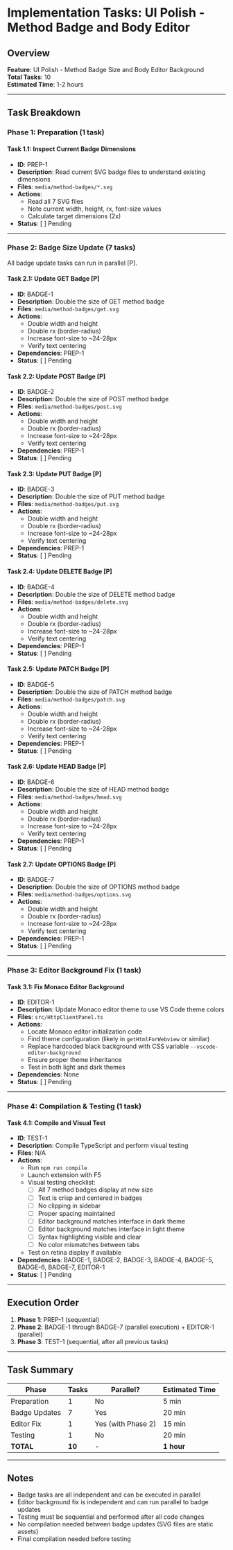 # Implementation Tasks: UI Polish - Method Badge and Body Editor

## Overview

**Feature**: UI Polish - Method Badge Size and Body Editor Background  
**Total Tasks**: 10  
**Estimated Time**: 1-2 hours

---

## Task Breakdown

### Phase 1: Preparation (1 task)

#### Task 1.1: Inspect Current Badge Dimensions
- **ID**: PREP-1
- **Description**: Read current SVG badge files to understand existing dimensions
- **Files**: `media/method-badges/*.svg`
- **Actions**:
  - Read all 7 SVG files
  - Note current width, height, rx, font-size values
  - Calculate target dimensions (2x)
- **Status**: [ ] Pending

---

### Phase 2: Badge Size Update (7 tasks)

All badge update tasks can run in parallel [P].

#### Task 2.1: Update GET Badge [P]
- **ID**: BADGE-1
- **Description**: Double the size of GET method badge
- **Files**: `media/method-badges/get.svg`
- **Actions**:
  - Double width and height
  - Double rx (border-radius)
  - Increase font-size to ~24-28px
  - Verify text centering
- **Dependencies**: PREP-1
- **Status**: [ ] Pending

#### Task 2.2: Update POST Badge [P]
- **ID**: BADGE-2
- **Description**: Double the size of POST method badge
- **Files**: `media/method-badges/post.svg`
- **Actions**:
  - Double width and height
  - Double rx (border-radius)
  - Increase font-size to ~24-28px
  - Verify text centering
- **Dependencies**: PREP-1
- **Status**: [ ] Pending

#### Task 2.3: Update PUT Badge [P]
- **ID**: BADGE-3
- **Description**: Double the size of PUT method badge
- **Files**: `media/method-badges/put.svg`
- **Actions**:
  - Double width and height
  - Double rx (border-radius)
  - Increase font-size to ~24-28px
  - Verify text centering
- **Dependencies**: PREP-1
- **Status**: [ ] Pending

#### Task 2.4: Update DELETE Badge [P]
- **ID**: BADGE-4
- **Description**: Double the size of DELETE method badge
- **Files**: `media/method-badges/delete.svg`
- **Actions**:
  - Double width and height
  - Double rx (border-radius)
  - Increase font-size to ~24-28px
  - Verify text centering
- **Dependencies**: PREP-1
- **Status**: [ ] Pending

#### Task 2.5: Update PATCH Badge [P]
- **ID**: BADGE-5
- **Description**: Double the size of PATCH method badge
- **Files**: `media/method-badges/patch.svg`
- **Actions**:
  - Double width and height
  - Double rx (border-radius)
  - Increase font-size to ~24-28px
  - Verify text centering
- **Dependencies**: PREP-1
- **Status**: [ ] Pending

#### Task 2.6: Update HEAD Badge [P]
- **ID**: BADGE-6
- **Description**: Double the size of HEAD method badge
- **Files**: `media/method-badges/head.svg`
- **Actions**:
  - Double width and height
  - Double rx (border-radius)
  - Increase font-size to ~24-28px
  - Verify text centering
- **Dependencies**: PREP-1
- **Status**: [ ] Pending

#### Task 2.7: Update OPTIONS Badge [P]
- **ID**: BADGE-7
- **Description**: Double the size of OPTIONS method badge
- **Files**: `media/method-badges/options.svg`
- **Actions**:
  - Double width and height
  - Double rx (border-radius)
  - Increase font-size to ~24-28px
  - Verify text centering
- **Dependencies**: PREP-1
- **Status**: [ ] Pending

---

### Phase 3: Editor Background Fix (1 task)

#### Task 3.1: Fix Monaco Editor Background
- **ID**: EDITOR-1
- **Description**: Update Monaco editor theme to use VS Code theme colors
- **Files**: `src/HttpClientPanel.ts`
- **Actions**:
  - Locate Monaco editor initialization code
  - Find theme configuration (likely in `getHtmlForWebview` or similar)
  - Replace hardcoded black background with CSS variable `--vscode-editor-background`
  - Ensure proper theme inheritance
  - Test in both light and dark themes
- **Dependencies**: None
- **Status**: [ ] Pending

---

### Phase 4: Compilation & Testing (1 task)

#### Task 4.1: Compile and Visual Test
- **ID**: TEST-1
- **Description**: Compile TypeScript and perform visual testing
- **Files**: N/A
- **Actions**:
  - Run `npm run compile`
  - Launch extension with F5
  - Visual testing checklist:
    - [ ] All 7 method badges display at new size
    - [ ] Text is crisp and centered in badges
    - [ ] No clipping in sidebar
    - [ ] Proper spacing maintained
    - [ ] Editor background matches interface in dark theme
    - [ ] Editor background matches interface in light theme
    - [ ] Syntax highlighting visible and clear
    - [ ] No color mismatches between tabs
  - Test on retina display if available
- **Dependencies**: BADGE-1, BADGE-2, BADGE-3, BADGE-4, BADGE-5, BADGE-6, BADGE-7, EDITOR-1
- **Status**: [ ] Pending

---

## Execution Order

1. **Phase 1**: PREP-1 (sequential)
2. **Phase 2**: BADGE-1 through BADGE-7 (parallel execution) + EDITOR-1 (parallel)
3. **Phase 3**: TEST-1 (sequential, after all previous tasks)

---

## Task Summary

| Phase | Tasks | Parallel? | Estimated Time |
|-------|-------|-----------|----------------|
| Preparation | 1 | No | 5 min |
| Badge Updates | 7 | Yes | 20 min |
| Editor Fix | 1 | Yes (with Phase 2) | 15 min |
| Testing | 1 | No | 20 min |
| **TOTAL** | **10** | - | **1 hour** |

---

## Notes

- Badge tasks are all independent and can be executed in parallel
- Editor background fix is independent and can run parallel to badge updates
- Testing must be sequential and performed after all code changes
- No compilation needed between badge updates (SVG files are static assets)
- Final compilation needed before testing

